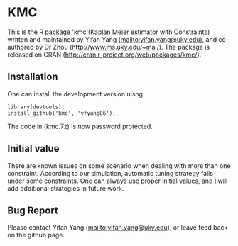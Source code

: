 KMC
===
This is the R package 'kmc'(Kaplan Meier estimator with Constraints) written and maintained by Yifan Yang (<mailto:yifan.yang@uky.edu>), and co-authored by Dr Zhou (<http://www.ms.uky.edu/~mai/>). The package is released on CRAN (http://cran.r-project.org/web/packages/kmc/). 

Installation
------------
One can install the development version uisng

```{r}
library(devtools); 
install_github('kmc', 'yfyang86');
```
 
 
The code in (kmc.7z) is now password protected. 

Initial value
-------------
There are known issues on some scenario when dealing with more than one constraint. According to our simulation, automatic tuning strategy fails under some constraints. One can always use proper initial values, and I will add additional strategies in future work.

Bug Report
--------------

Please contact Yifan Yang (<mailto:yifan.yang@uky.edu>), or leave feed back on the github page.
